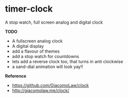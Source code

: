 # timer-clock
A stop watch, full screen analog and digital clock 

**TODO**
- A fullscreen analog clock
- A digital display
- add a flavour of themes
- add a stop watch for countdowns
- lets add a reverse clock too, that turns in anti clockwise
- a sand-dial animation will look yay!! 

**Reference**
- https://github.com/GiacomoLaw/clock
- http://giacomolaw.me/clock/
